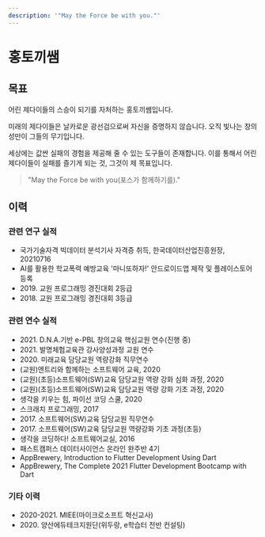 ```yaml
---
description: '"May the Force be with you."'
---
```


# 홍토끼쌤

## 목표

어린 제다이들의 스승이 되기를 자처하는 홍토끼쌤입니다. 

미래의 제다이들은 날카로운 광선검으로써 자신을 증명하지 않습니다. 오직 빛나는 창의성만이 그들의 무기입니다.

세상에는 값싼 실패의 경험을 제공해 줄 수 있는 도구들이 존재합니다. 이를 통해서 어린 제다이들이 실패를 즐기게 되는 것, 그것이 제 목표입니다.

> "May the Force be with you\(포스가 함께하기를\)."

## 이력

### 관련 연구 실적
* 국가기술자격 빅데이터 분석기사 자격증 취득, 한국데이터산업진흥원장, 20210716
* AI를 활용한 학교폭력 예방교육 '마니또하자!' 안드로이드앱 제작 및 플레이스토어 등록
* 2019\. 교원 프로그래밍 경진대회 2등급
* 2018\. 교원 프로그래밍 경진대회 3등급

### 관련 연수 실적
* 2021\. D.N.A.기반 e-PBL 창의교육 핵심교원 연수(진행 중)
* 2021\. 발명체험교육관 강사양성과정 교원 연수
* 2020\. 미래교육 담당교원 역량강화 직무연수
* (교원)엔트리와 함께하는 소프트웨어 교육, 2020
* (교원)(초등)소프트웨어(SW)교육 담당교원 역량 강화 심화 과정, 2020
* (교원)(초등)소프트웨어(SW)교육 담당교원 역량 강화 기초 과정, 2020
* 생각을 키우는 힘, 파이선 코딩 스쿨, 2020
* 스크래치 프로그래밍, 2017
* 2017\. 소프트웨어(SW)교육 담당교원 직무연수
* 2017\. 소프트웨어(SW)교육 담당교원 역량강화 기초 과정(초등)
* 생각을 코딩하다! 소프트웨어교실, 2016
* 패스트캠퍼스 데이터사이언스 온라인 완주반 4기
* AppBrewery, Introduction to Flutter Development Using Dart
* AppBrewery, The Complete 2021 Flutter Development Bootcamp with Dart

### 기타 이력
* 2020-2021\. MIEE(마이크로소프트 혁신교사)
* 2020\. 양산에듀테크지원단(위두랑, e학습터 전반 컨설팅)


